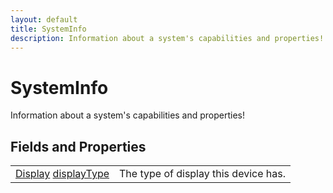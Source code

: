 ```yaml
---
layout: default
title: SystemInfo
description: Information about a system's capabilities and properties!
---
```

# SystemInfo

Information about a system's capabilities and properties!


## Fields and Properties

|  |  |
|--|--|
|[Display]({{site.url}}/Pages/Reference/Display.html) [displayType]({{site.url}}/Pages/Reference/SystemInfo/displayType.html)|The type of display this device has.|



